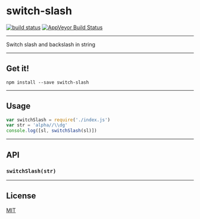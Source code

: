 # switch-slash

[![build status](http://img.shields.io/travis/Balou9/switch-slash.svg?style=flat)](http://travis-ci.org/Balou9/switch-slash) [![AppVeyor Build Status](https://ci.appveyor.com/api/projects/status/github/Balou9/switch-slash?branch=master&svg=true)](https://ci.appveyor.com/project/Balou9/switch-slash)

***

Switch slash and backslash in string 

***

## Get it!

```
npm install --save switch-slash
```

***

## Usage

``` js
var switchSlash = require('./index.js')
var str = 'alpha//\\dg'
console.log([sl, switchSlash(sl)])
```

***

## API

### `switchSlash(str)`

***

## License

[MIT](./license.md)
